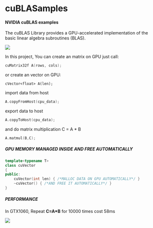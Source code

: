 # cuBLASamples
#### NVIDIA cuBLAS examples

The cuBLAS Library provides a GPU-accelerated implementation of the basic linear algebra subroutines (BLAS).

![](https://tse1-mm.cn.bing.net/th/id/R-C.f5a16b8b901a616c78fdecfdfd77673f?rik=Ic18ZGcEhTtSlA&riu=http%3a%2f%2fwww.jihosoft.com%2fitunes%2fgpu-acceleration-technique.png&ehk=o2qU8y7JncVtrVgAI%2bp%2f5DF0epfP%2bmJvHru5L5Aezh8%3d&risl=&pid=ImgRaw&r=0)

In this project, You can create an matrix on GPU just call:

```c++
cuMatrix32f A(rows, cols);
```

or create an vector on GPU:

```
cVector<float> A(len);
```

import data from host

```c++
A.copyFromHost(cpu_data);
```

export data to host

```c++
A.copyToHost(cpu_data);
```

and do matrix multiplication C = A * B

```c++
A.matmul(B,C);
```

##### GPU MEMORY MANAGED INSIDE AND FREE AUTOMATICALLY

```c++
template<typename T>
class cuVector
{
public:
    cuVector(int len) { /*MALLOC DATA ON GPU AUTOMATICALLY*/ }
    ~cuVector() { /*AND FREE IT AUTOMATICALLY*/ }
}
```

##### PERFORMANCE

In GTX1060, Repeat **C=A*B** for 10000 times cost 58ms

![](https://images2017.cnblogs.com/blog/1252943/201710/1252943-20171031201649513-1955183952.gif)
